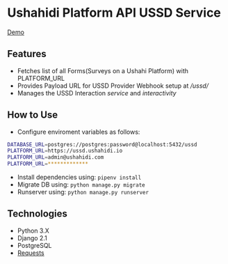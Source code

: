 # Ushahidi Platform API USSD Service

[Demo](https://ushahidi-ussd.herokuapp.com/)

## Features
- Fetches list of all Forms(Surveys on a Ushahi Platform) with PLATFORM_URL 
- Provides Payload URL for USSD Provider Webhook setup at */ussd/*
- Manages the USSD Interaction *service* and *interactivity*

## How to Use

- Configure enviroment variables as follows:
```bash
DATABASE_URL=postgres://postgres:password@localhost:5432/ussd
PLATFORM_URL=https://ussd.ushahidi.io
PLATFORM_URL=admin@ushahidi.com
PLATFORM_URL=*************
```
- Install dependencies using: `pipenv install`
- Migrate DB using: `python manage.py migrate`
- Runserver using: `python manage.py runserver`

## Technologies
- Python 3.X
- Django 2.1
- PostgreSQL
- [Requests](https://2.python-requests.org/en/master/)